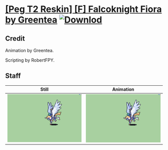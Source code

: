 # [\[Peg T2 Reskin\] \[F\] Falcoknight Fiora by Greentea](./) [![Downlod](https://img.shields.io/badge/Download--red?style=social&logo=github)](https://minhaskamal.github.io/DownGit/#/home?url=https://github.com/Klokinator/FE-Repo/tree/main/Battle%20Animations%2FMounted%20-%20Pegs%2C%20Wyverns%2C%20Griffons%2F%5BPeg%20T2%20Reskin%5D%20%5BF%5D%20Falcoknight%20Fiora%20by%20Greentea%2F7.%20Staff)

## Credit

Animation by Greentea.

Scripting by RobertFPY.

## Staff

| Still | Animation |
| :---: | :-------: |
| ![Staff still](./Staff_000.png) | ![Staff animation](./Staff.gif) |
